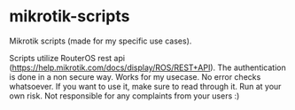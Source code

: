 # mikrotik-scripts
 Mikrotik scripts (made for my specific use cases).

Scripts utilize RouterOS rest api (https://help.mikrotik.com/docs/display/ROS/REST+API). The authentication is done in a non secure way.
Works for my usecase. No error checks whatsoever. If you want to use it, make sure to read through it. Run at your own risk. Not responsible for any complaints from your users :)
